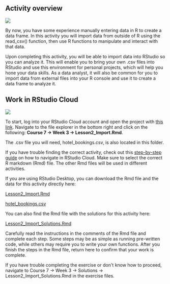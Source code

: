 
## Activity overview

![](https://d3c33hcgiwev3.cloudfront.net/imageAssetProxy.v1/UWFf-U9hTzKhX_lPYX8yBw_8c2e9cd211e3479a89816c7b1816ab07_image4.png?expiry=1629244800000&hmac=H8af4QsBRryFD5veYrNqQKz07C511qFflRHmt3pXve0)

By now, you have some experience manually entering data in R to create a data frame. In this activity you will import data from outside of R using the read_csv() function, then use R functions to manipulate and interact with that data.

Upon completing this activity, you will be able to import data into RStudio so you can analyze it. This will enable you to bring your own .csv files into RStudio and use this environment for personal projects, which will help you hone your data skills. As a data analyst, it will also be common for you to import data from external files into your R console and use it to create a data frame to analyze it.

## Work in RStudio Cloud

![](https://d3c33hcgiwev3.cloudfront.net/imageAssetProxy.v1/TOqxzuNFR2eqsc7jRVdnKg_a3c6611d874f403a923e10406b4f38a9_image4.png?expiry=1629244800000&hmac=i37fiDdnUQd2Nl-sRQmvuQ91_-m7N2ZAqfYpRXs-uQU)

To start, log into your RStudio Cloud account and open the project with [this link](https://rstudio.cloud/project/2138069). Navigate to the file explorer in the bottom right and click on the following: **Course 7 -> Week 3 -> Lesson2_Import.Rmd**.

The .csv file you will need, hotel_bookings.csv, is also located in this folder.

If you have trouble finding the correct activity, check out this [step-by-step guide](https://cursive.io/shared/28dc296d9-5515-41a9-9bf6-84369bd247e3) on how to navigate in RStudio Cloud. Make sure to select the correct R markdown (Rmd) file. The other Rmd files will be used in different activities.

If you are using RStudio Desktop, you can download the Rmd file and the data for this activity directly here:

[Lesson2_Import.Rmd](https://d18ky98rnyall9.cloudfront.net/v3GhTu_5T1-xoU7v-S9fHg_2c69e32ffb9043eeb9ea5e423f6b7df1_Lesson2_Import.Rmd?Expires=1629244800&Signature=X~UMbMuV5x~w9CeMqmE1Znuti8fBCGpMCrHOr2tRQbX~Rz9HemrI7mME1fVnH9Qj71SvDOdkwtqiCRg~-eCQM8mkV30c3r6p3Zn4wDoKRtkWdkQTYQYZ8DoHD4DzjbF-5GqnLIYhejOGMqMAqBsAQ8Uewsz9OZQUVYwqalYwwqg_&Key-Pair-Id=APKAJLTNE6QMUY6HBC5A)

[hotel_bookings.csv](https://d18ky98rnyall9.cloudfront.net/GL0bk8O2Sja9G5PDtko2uQ_31e445d7ca64417eb45aeaa08ec90bf1_hotel_bookings.csv?Expires=1629244800&Signature=CMPq~5tB3OLvwf7Pcg5cuY~y-dXFp4l4kbPMrh18echtITB9R7og7FQwYMCs9NfQlLh1~hfcjlmVUTXAcq0szl75c8pZiHQCoAGd8nNOs9laJPu~p1PVHMscDuxgbKvssri9Z1e75XqnT2E-P9KpExFpOtooZmGNFcK6gvf4SpI_&Key-Pair-Id=APKAJLTNE6QMUY6HBC5A)

You can also find the Rmd file with the solutions for this activity here:

[Lesson2_Import_Solutions.Rmd](https://d18ky98rnyall9.cloudfront.net/J4rABg9TS26KwAYPU9tuXw_42aef80f650f4742b64835dc871ac4f1_Lesson2_Import_Solutions.Rmd?Expires=1629244800&Signature=aqnsnUGPs72CBPGOJoSfTZgiSHTS5hQnme0ouo2wZpYl2Ph0-ybV1IPtWsCZcK6bIshRzBa36qcScCJ27Ix5BnmgyXmZ0Mv4qs96bsYLSlHSRCIlECqspA4G-5tgQ0Kq65cGJ450~l1cJxtXsABKNuFejDoyTUVE5Tn2tiCi0yw_&Key-Pair-Id=APKAJLTNE6QMUY6HBC5A)

Carefully read the instructions in the comments of the Rmd file and complete each step. Some steps may be as simple as running pre-written code, while others may require you to write your own functions. After you finish the steps in the Rmd file, return here to confirm that your work is complete.

If you have trouble completing the exercise or don't know how to proceed, navigate to Course 7 -> Week 3 -> Solutions -> Lesson2_Import_Solutions.Rmd in the exercise files.